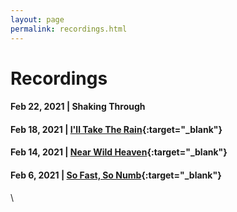 ```yaml
---
layout: page
permalink: recordings.html
---
```


<h1 class="page-heading">Recordings</h1>

#### Feb 22, 2021 | Shaking Through

#### Feb 18, 2021 | [I'll Take The Rain](https://drive.google.com/file/d/1v6JiyRs829CqiLvXj3pckZyr5fR6vKn9/view?usp=sharing){:target="_blank"}

#### Feb 14, 2021 | [Near Wild Heaven](https://drive.google.com/file/d/1UD8Cs8dT7eKY13vEK2SkVW_mWLGNLS5J/view?usp=sharing){:target="_blank"}

#### Feb 6, 2021 | [So Fast, So Numb](https://drive.google.com/file/d/12NVKLkgs17zyAAAiOf4Ry7WArQL7ITbf/view?usp=sharing){:target="_blank"}
\\


